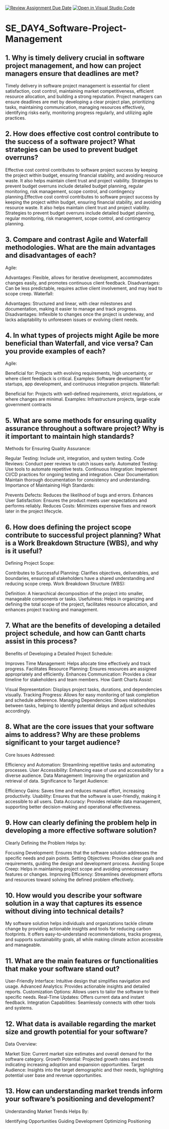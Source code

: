 [![Review Assignment Due Date](https://classroom.github.com/assets/deadline-readme-button-22041afd0340ce965d47ae6ef1cefeee28c7c493a6346c4f15d667ab976d596c.svg)](https://classroom.github.com/a/9pw6JKcu)
[![Open in Visual Studio Code](https://classroom.github.com/assets/open-in-vscode-2e0aaae1b6195c2367325f4f02e2d04e9abb55f0b24a779b69b11b9e10269abc.svg)](https://classroom.github.com/online_ide?assignment_repo_id=15814703&assignment_repo_type=AssignmentRepo)
# SE_DAY4_Software-Project-Management
## 1. Why is timely delivery crucial in software project management, and how can project managers ensure that deadlines are met?

Timely delivery in software project management is essential for client satisfaction, cost control, maintaining market competitiveness, efficient resource allocation, and building a strong reputation. Project managers can ensure deadlines are met by developing a clear project plan, prioritizing tasks, maintaining communication, managing resources effectively, identifying risks early, monitoring progress regularly, and utilizing agile practices.

## 2. How does effective cost control contribute to the success of a software project? What strategies can be used to prevent budget overruns?
Effective cost control contributes to software project success by keeping the project within budget, ensuring financial stability, and avoiding resource waste. It also helps maintain client trust and project viability. Strategies to prevent budget overruns include detailed budget planning, regular monitoring, risk management, scope control, and contingency planning.Effective cost control contributes to software project success by keeping the project within budget, ensuring financial stability, and avoiding resource waste. It also helps maintain client trust and project viability. Strategies to prevent budget overruns include detailed budget planning, regular monitoring, risk management, scope control, and contingency planning.

## 3. Compare and contrast Agile and Waterfall methodologies. What are the main advantages and disadvantages of each?
Agile:

Advantages: Flexible, allows for iterative development, accommodates changes easily, and promotes continuous client feedback.
Disadvantages: Can be less predictable, requires active client involvement, and may lead to scope creep.
Waterfall:

Advantages: Structured and linear, with clear milestones and documentation, making it easier to manage and track progress.
Disadvantages: Inflexible to changes once the project is underway, and lacks adaptability to unforeseen issues or evolving client needs.

## 4. In what types of projects might Agile be more beneficial than Waterfall, and vice versa? Can you provide examples of each?
Agile:

Beneficial for: Projects with evolving requirements, high uncertainty, or where client feedback is critical.
Examples: Software development for startups, app development, and continuous integration projects.
Waterfall:

Beneficial for: Projects with well-defined requirements, strict regulations, or where changes are minimal.
Examples: Infrastructure projects, large-scale government contracts

## 5. What are some methods for ensuring quality assurance throughout a software project? Why is it important to maintain high standards?
Methods for Ensuring Quality Assurance:

Regular Testing: Include unit, integration, and system testing.
Code Reviews: Conduct peer reviews to catch issues early.
Automated Testing: Use tools to automate repetitive tests.
Continuous Integration: Implement CI/CD practices for ongoing testing and integration.
Clear Documentation: Maintain thorough documentation for consistency and understanding.
Importance of Maintaining High Standards:

Prevents Defects: Reduces the likelihood of bugs and errors.
Enhances User Satisfaction: Ensures the product meets user expectations and performs reliably.
Reduces Costs: Minimizes expensive fixes and rework later in the project lifecycle.

## 6. How does defining the project scope contribute to successful project planning? What is a Work Breakdown Structure (WBS), and why is it useful?
Defining Project Scope:

Contributes to Successful Planning: Clarifies objectives, deliverables, and boundaries, ensuring all stakeholders have a shared understanding and reducing scope creep.
Work Breakdown Structure (WBS):

Definition: A hierarchical decomposition of the project into smaller, manageable components or tasks.
Usefulness: Helps in organizing and defining the total scope of the project, facilitates resource allocation, and enhances project tracking and management.

## 7. What are the benefits of developing a detailed project schedule, and how can Gantt charts assist in this process?
Benefits of Developing a Detailed Project Schedule:

Improves Time Management: Helps allocate time effectively and track progress.
Facilitates Resource Planning: Ensures resources are assigned appropriately and efficiently.
Enhances Communication: Provides a clear timeline for stakeholders and team members.
How Gantt Charts Assist:

Visual Representation: Displays project tasks, durations, and dependencies visually.
Tracking Progress: Allows for easy monitoring of task completion and schedule adherence.
Managing Dependencies: Shows relationships between tasks, helping to identify potential delays and adjust schedules accordingly.

## 8. What are the core issues that your software aims to address? Why are these problems significant to your target audience?
Core Issues Addressed:

Efficiency and Automation: Streamlining repetitive tasks and automating processes.
User Accessibility: Enhancing ease of use and accessibility for a diverse audience.
Data Management: Improving the organization and retrieval of data.
Significance to Target Audience:

Efficiency Gains: Saves time and reduces manual effort, increasing productivity.
Usability: Ensures that the software is user-friendly, making it accessible to all users.
Data Accuracy: Provides reliable data management, supporting better decision-making and operational effectiveness.

## 9. How can clearly defining the problem help in developing a more effective software solution?
Clearly Defining the Problem Helps by:

Focusing Development: Ensures that the software solution addresses the specific needs and pain points.
Setting Objectives: Provides clear goals and requirements, guiding the design and development process.
Avoiding Scope Creep: Helps in maintaining project scope and avoiding unnecessary features or changes.
Improving Efficiency: Streamlines development efforts and resources toward solving the defined problem effectively.

## 10. How would you describe your software solution in a way that captures its essence without diving into technical details?
My software solution helps individuals and organizations tackle climate change by providing actionable insights and tools for reducing carbon footprints. It offers easy-to-understand recommendations, tracks progress, and supports sustainability goals, all while making climate action accessible and manageable.

## 11. What are the main features or functionalities that make your software stand out?
User-Friendly Interface: Intuitive design that simplifies navigation and usage.
Advanced Analytics: Provides actionable insights and detailed reports.
Customization Options: Allows users to tailor the software to their specific needs.
Real-Time Updates: Offers current data and instant feedback.
Integration Capabilities: Seamlessly connects with other tools and systems.
## 12. What data is available regarding the market size and growth potential for your software?
Data Overview:

Market Size: Current market size estimates and overall demand for the software category.
Growth Potential: Projected growth rates and trends indicating increasing adoption and expansion opportunities.
Target Audience: Insights into the target demographic and their needs, highlighting potential user base and revenue opportunities.
## 13. How can understanding market trends inform your software’s positioning and development?
Understanding Market Trends Helps By:

Identifying Opportunities
Guiding Development
Optimizing Positioning
